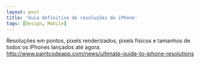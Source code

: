 ```yaml
---
layout: post
title: 'Guia definitivo de resoluções do iPhone'
tags: [Design, Mobile]
---
```


Resoluções em pontos, pixels renderizados, pixels físicos e tamanhos de todos os iPhones lançados até agora.<br>
<http://www.paintcodeapp.com/news/ultimate-guide-to-iphone-resolutions>
